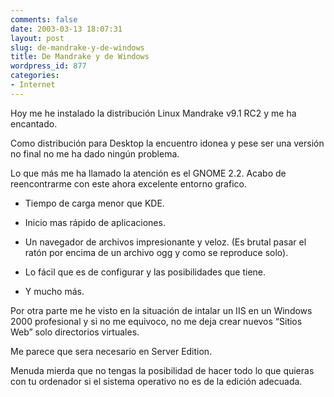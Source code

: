```yaml
---
comments: false
date: 2003-03-13 18:07:31
layout: post
slug: de-mandrake-y-de-windows
title: De Mandrake y de Windows
wordpress_id: 877
categories:
- Internet
---
```


Hoy me he instalado la distribución Linux Mandrake v9.1 RC2 y me ha encantado.





Como distribución para Desktop la encuentro idonea y pese ser una versión no final no me ha dado ningún problema.





Lo que más me ha llamado la atención es el GNOME 2.2. Acabo de reencontrarme con este ahora excelente entorno grafico.





  


  * Tiempo de carga menor que KDE.


  * Inicio mas rápido de aplicaciones.


  * Un navegador de archivos impresionante y veloz. (Es brutal pasar el ratón por encima de un archivo ogg y como se reproduce solo).


  * Lo fácil que es de configurar y las posibilidades que tiene.


  * Y mucho más.





Por otra parte me he visto en la situación de intalar un IIS en un Windows 2000 profesional y si no me equivoco, no me deja crear nuevos “Sitios Web” solo directorios virtuales.





Me parece que sera necesario en Server Edition.





Menuda mierda que no tengas la posibilidad de hacer todo lo que quieras con tu ordenador si el sistema operativo no es de la edición adecuada.




 
